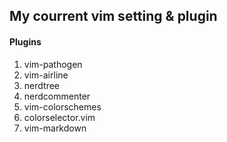 ## My courrent vim setting & plugin

#### Plugins

1. vim-pathogen
2. vim-airline
3. nerdtree
4. nerdcommenter
5. vim-colorschemes
6. colorselector.vim
6. vim-markdown

